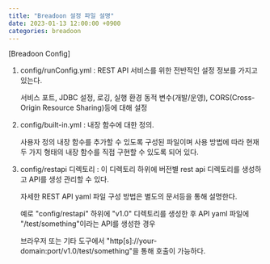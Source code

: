 ```yaml
---
title: "Breadoon 설정 파일 설명"
date: 2023-01-13 12:00:00 +0900
categories: breadoon
---
```


<article class="markdown-body entry-content container-lg" itemprop="text"><p dir="auto">[Breadoon Config]</p>
<ol dir="auto">
<li>
<p dir="auto">config/runConfig.yml : REST API 서비스를 위한 전반적인 설정 정보를 가지고 있는다.</p>
<p dir="auto">서비스 포트, JDBC 설정, 로깅, 실행 환경 동적 변수(개발/운영), CORS(Cross-Origin Resource Sharing)등에 대해 설정</p>
</li>
<li>
<p dir="auto">config/built-in.yml : 내장 함수에 대한 정의.</p>
<p dir="auto">사용자 정의 내장 함수를 추가할 수 있도록 구성된 파일이며 사용 방법에 따라 현재 두 가지 형태의 내장 함수를 직접 구현할 수 있도록 되어 있다.</p>
</li>
<li>
<p dir="auto">config/restapi 디렉토리 : 이 디렉토리 하위에 버전별 rest api 디렉토리를 생성하고 API를 생성 관리할 수 있다.</p>
<p dir="auto">자세한 REST API yaml 파일 구성 방법은 별도의 문서등을 통해 설명한다.</p>
<p dir="auto">예로 "config/restapi" 하위에 "v1.0" 디렉토리를 생성한 후 API yaml 파일에 "/test/something"이라는 API를 생성한 경우</p>
<p dir="auto">브라우저 또는 기타 도구에서 "http[s]://your-domain:port/v1.0/test/something"을 통해 호출이 가능하다.</p>
</li>
</ol>
</article>

